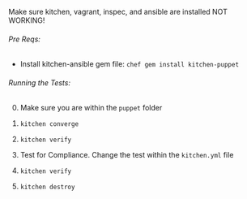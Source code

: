 Make sure kitchen, vagrant, inspec, and ansible are installed
NOT WORKING! 

###### Pre Reqs:
- Install kitchen-ansible gem file: `chef gem install kitchen-puppet`  


###### Running the Tests:

0. Make sure you are within the `puppet` folder  

1. `kitchen converge`

2. `kitchen verify`  

3. Test for Compliance. Change the test within the `kitchen.yml` file  

4. `kitchen verify`  

5. `kitchen destroy`  